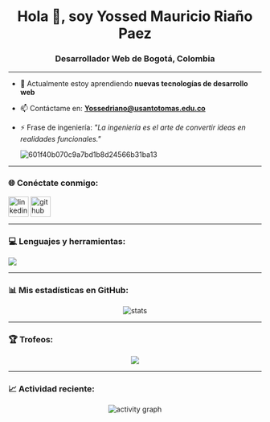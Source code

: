 <h1 align="center">
  Hola 👋, soy Yossed Mauricio Riaño Paez
</h1>
<h3 align="center">Desarrollador Web de Bogotá, Colombia</h3>

---

- 🌱 Actualmente estoy aprendiendo **nuevas tecnologías de desarrollo web**  
- 📫 Contáctame en: **Yossedriano@usantotomas.edu.co**  
- ⚡ Frase de ingeniería: *"La ingeniería es el arte de convertir ideas en realidades funcionales."*

     ![601f40b070c9a7bd1b8d24566b31ba13](https://github.com/user-attachments/assets/6cb692d6-b870-40ad-80c8-426fd0846766)

          
---

### 🌐 Conéctate conmigo:
<p align="left">
<a href="https://linkedin.com/in/tuusuario" target="blank"><img align="center" src="https://skillicons.dev/icons?i=linkedin" alt="linkedin" height="40" /></a>
<a href="https://github.com/tuusuario" target="blank"><img align="center" src="https://skillicons.dev/icons?i=github" alt="github" height="40" /></a>
</p>

---

### 💻 Lenguajes y herramientas:
<p align="left">
<img src="https://skillicons.dev/icons?i=js,html,css,react,nodejs,bootstrap,git,figma" />
</p>

---

### 📊 Mis estadísticas en GitHub:
<p align="center">
<img src="https://github-readme-stats.vercel.app/api?username=tuusuario&show_icons=true&theme=tokyonight" alt="stats" />
</p>

---

### 🏆 Trofeos:
<p align="center">
<img src="https://github-profile-trophy.vercel.app/?username=tuusuario&theme=tokyonight&margin-w=15&margin-h=15" />
</p>

---

### 📈 Actividad reciente:
<p align="center">
<img src="https://github-readme-activity-graph.vercel.app/graph?username=tuusuario&theme=tokyo-night" alt="activity graph" />
</p>

